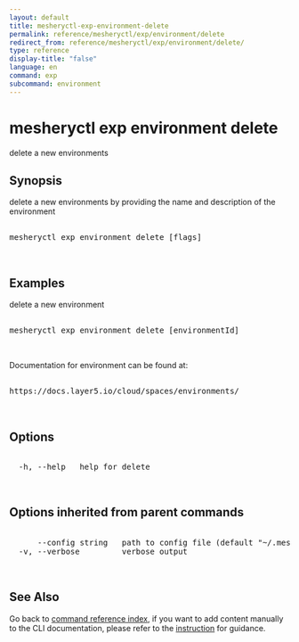 ```yaml
---
layout: default
title: mesheryctl-exp-environment-delete
permalink: reference/mesheryctl/exp/environment/delete
redirect_from: reference/mesheryctl/exp/environment/delete/
type: reference
display-title: "false"
language: en
command: exp
subcommand: environment
---
```


# mesheryctl exp environment delete

delete a new environments

## Synopsis

delete a new environments by providing the name and description of the environment
<pre class='codeblock-pre'>
<div class='codeblock'>
mesheryctl exp environment delete [flags]

</div>
</pre> 

## Examples

delete a new environment
<pre class='codeblock-pre'>
<div class='codeblock'>
mesheryctl exp environment delete [environmentId]

</div>
</pre> 

Documentation for environment can be found at:
<pre class='codeblock-pre'>
<div class='codeblock'>
https://docs.layer5.io/cloud/spaces/environments/

</div>
</pre> 

## Options

<pre class='codeblock-pre'>
<div class='codeblock'>
  -h, --help   help for delete

</div>
</pre>

## Options inherited from parent commands

<pre class='codeblock-pre'>
<div class='codeblock'>
      --config string   path to config file (default "~/.meshery/config.yaml")
  -v, --verbose         verbose output

</div>
</pre>

## See Also

Go back to [command reference index](/reference/mesheryctl/), if you want to add content manually to the CLI documentation, please refer to the [instruction](/project/contributing/contributing-cli#preserving-manually-added-documentation) for guidance.
